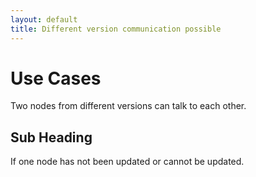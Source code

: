 ```yaml
---
layout: default
title: Different version communication possible
---
```

# Use Cases

Two nodes from different versions can talk to each other.

## Sub Heading

If one node has not been updated or cannot be updated.
